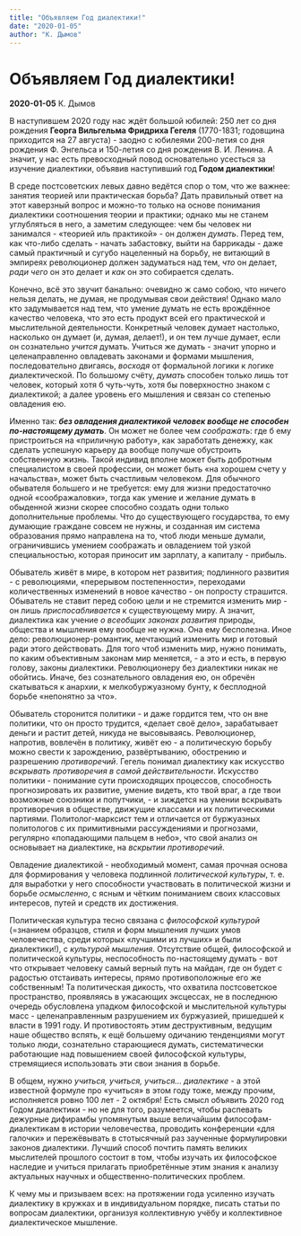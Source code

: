 ```yaml
---
title: "Объявляем Год диалектики!"
date: "2020-01-05"
author: "К. Дымов"
---
```


# Объявляем Год диалектики!

**2020-01-05** К. Дымов

В наступившем 2020 году нас ждёт большой юбилей: 250 лет со дня рождения **Георга Вильгельма Фридриха Гегеля** (1770-1831; годовщина приходится на 27 августа) - заодно с юбилеями 200-летия со дня рождения Ф. Энгельса и 150-летия со дня рождения В. И. Ленина. А значит, у нас есть превосходный повод основательно усесться за изучение диалектики, объявив наступивший год **Годом диалектики**!

В среде постсоветских левых давно ведётся спор о том, что же важнее: занятия теорией или практическая борьба? Дать правильный ответ на этот каверзный вопрос и можно-то только на основе понимания диалектики соотношения теории и практики; однако мы не станем углубляться в него, а заметим следующее: чем бы человек ни занимался - «теорией иль практикой» - он должен *думать*. Перед тем, как что-либо сделать - начать забастовку, выйти на баррикады - даже самый практичный и сугубо нацеленный на борьбу, не витающий в эмпиреях революционер должен задуматься над тем, *что* он делает, *ради чего* он это делает и *как* он это собирается сделать.

Конечно, всё это звучит банально: очевидно ж само собою, что ничего нельзя делать, не думая, не продумывая свои действия! Однако мало кто задумывается над тем, что умение думать не есть врождённое качество человека, что это есть продукт всей его практической и мыслительной деятельности. Конкретный человек думает настолько, насколько он думает (и, думая, делает!), и он тем лучше думает, если он сознательно *учится* думать. Учиться же думать - значит упорно и целенаправленно овладевать законами и формами мышления, последовательно двигаясь, *восходя* от формальной логики к логике диалектической. По большому счёту, *думать* способен только лишь тот человек, который хотя б чуть-чуть, хотя бы поверхностно знаком с диалектикой; а далее уровень его мышления и связан со степенью овладения ею.

Именно так: ***без овладения диалектикой человек вообще не способен по-настоящему думать***. Он может не более чем *соображать*: где б ему пристроиться на «приличную работу», как заработать денежку, как сделать успешную карьеру да вообще получше обустроить собственную жизнь. Такой индивид вполне может быть добротным специалистом в своей профессии, он может быть «на хорошем счету у начальства», может быть счастливым человеком. Для обычного обывателя большего и не требуется: ему для жизни предостаточно одной «соображаловки», тогда как умение и желание думать в обыденной жизни скорее способно создать одни только дополнительные проблемы. Что до существующего государства, то ему думающие граждане совсем не нужны, и созданная им система образования прямо направлена на то, чтоб люди меньше думали, ограничившись умением соображать и овладением той узкой специальностью, которая приносит им зарплату, а капиталу - прибыль.

Обыватель живёт в мире, в котором нет развития; подлинного развития - с революциями, «перерывом постепенности», переходами количественных изменений в новое качество - он попросту страшится. Обыватель не ставит перед собою цели и не стремится изменить мир - он лишь *приспосабливается* к существующему миру. А значит, диалектика как учение *о всеобщих законах* *развития* природы, общества и мышления ему вообще не нужна. Она ему бесполезна. Иное дело: революционер-романтик, мечтающий изменить мир и готовый ради этого действовать. Для того чтоб изменить мир, нужно понимать, по каким объективным законам мир меняется, - а это и есть, в первую голову, законы диалектики. Революционеру без диалектики никак не обойтись. Иначе, без сознательного овладения ею, он обречён скатываться к анархии, к мелкобуржуазному бунту, к бесплодной борьбе «непонятно за что».

Обыватель сторонится политики - и даже гордится тем, что он вне политики, что он просто трудится, «делает своё дело», зарабатывает деньги и растит детей, никуда не высовываясь. Революционер, напротив, вовлечён в политику, живёт ею - а политическую борьбу можно свести к зарождению, развёртыванию, обострению и разрешению *противоречий*. Гегель понимал диалектику как искусство *вскрывать противоречия* *в самой действительности*. Искусство политики - понимание сути происходящих процессов, способность прогнозировать их развитие, умение видеть, кто твой враг, а где твои возможные союзники и попутчики, - и зиждется на умении вскрывать противоречия в обществе, движущие классами и их политическими партиями. Политолог-марксист тем и отличается от буржуазных политологов с их примитивными рассуждениями и прогнозами, регулярно «попадающими пальцем в небо», что свой анализ он основывает на диалектике, на *вскрытии противоречий*.

Овладение диалектикой - необходимый момент, самая прочная основа для формирования у человека подлинной *политической культуры*, т. е. для выработки у него способности участвовать в политической жизни и борьбе *осмысленно*, с ясным и чётким пониманием своих классовых интересов, путей и средств их достижения.

Политическая культура тесно связана с *философской культурой* (=знанием образцов, стиля и форм мышления лучших умов человечества, среди которых «лучшими из лучших» и были диалектики!), с *культурой мышления*. Отсутствие общей, философской и политической культуры, неспособность по-настоящему думать - вот что открывает человеку самый верный путь на майдан, где он будет с радостью отстаивать интересы, прямо противоположные его же собственным! Та политическая дикость, что охватила постсоветское пространство, проявляясь в ужасающих эксцессах, не в последнюю очередь обусловлена упадком философской и мыслительной культуры масс - целенаправленным разрушением их буржуазией, пришедшей к власти в 1991 году. И противостоять этим деструктивным, ведущим наше общество вспять, к ещё большему одичанию тенденциями могут только люди, сознательно старающиеся думать, систематически работающие над повышением своей философской культуры, стремящиеся использовать эти свои знания в борьбе.

В общем, нужно *учиться, учиться, учиться... диалектике* - а этой известной формуле про «учиться» в этом году тоже, между прочим, исполняется ровно 100 лет - 2 октября! Есть смысл объявить 2020 год Годом диалектики - но не для того, разумеется, чтобы распевать дежурные дифирамбы упомянутым выше величайшим философам-диалектикам в истории человечества, проводить конференции «для галочки» и пережёвывать в стотысячный раз заученные формулировки законов диалектики. Лучший способ почтить память великих мыслителей прошлого состоит в том, чтобы изучать их философское наследие и учиться прилагать приобретённые этим знания к анализу актуальных научных и общественно-политических проблем.

К чему мы и призываем всех: на протяжении года усиленно изучать диалектику в кружках и в индивидуальном порядке, писать статьи по вопросам диалектики, организуя коллективную учёбу и коллективное диалектическое мышление.